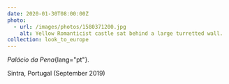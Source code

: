 ```yaml
---
date: 2020-01-30T08:00:00Z
photo:
  - url: /images/photos/1580371200.jpg
    alt: Yellow Romanticist castle sat behind a large turretted wall.
collection: look_to_europe
---
```

*Palácio da Pena*{lang="pt"}.

Sintra, Portugal (September 2019)
